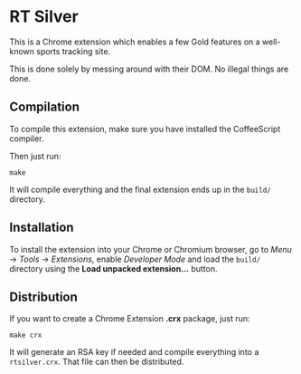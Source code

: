 RT Silver
=========

This is a Chrome extension which enables a few Gold features on a well-known sports tracking site.

This is done solely by messing around with their DOM. No illegal things are done.


Compilation
-----------

To compile this extension, make sure you have installed the CoffeeScript compiler.

Then just run:

```
make
```

It will compile everything and the final extension ends up in the `build/` directory.



Installation
------------

To install the extension into your Chrome or Chromium browser, go to *Menu* → *Tools* → *Extensions*,
enable *Developer Mode* and load the `build/` directory using the **Load unpacked extension…** button.



Distribution
------------

If you want to create a Chrome Extension **.crx** package, just run:

```
make crx
```

It will generate an RSA key if needed and compile everything into a `rtsilver.crx`.
That file can then be distributed.
